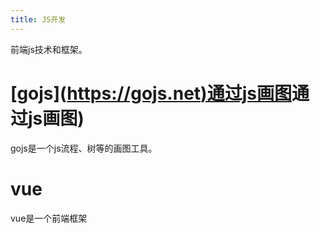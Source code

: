 ```yaml
---
title: JS开发
---
```


前端js技术和框架。

# \[gojs\]([https://gojs.net)通过js画图](https://gojs.net)通过js画图)

gojs是一个js流程、树等的画图工具。

vue
===

vue是一个前端框架
